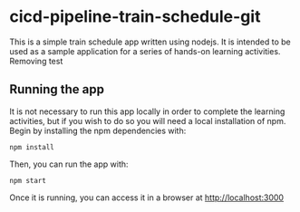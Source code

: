 # cicd-pipeline-train-schedule-git

This is a simple train schedule app written using nodejs. It is intended to be used as a sample application for a series of hands-on learning activities.
Removing test
## Running the app

It is not necessary to run this app locally in order to complete the learning activities, but if you wish to do so you will need a local installation of npm. Begin by installing the npm dependencies with:

    npm install

Then, you can run the app with:

    npm start

Once it is running, you can access it in a browser at [http://localhost:3000](http://localhost:3000)
